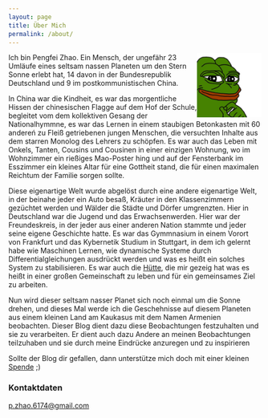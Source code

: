```yaml
---
layout: page
title: Über Mich
permalink: /about/
---
```

<img src="pepe_icon.png" class="profile-picture" width="128" align="right">

Ich bin Pengfei Zhao. Ein Mensch, der ungefähr 23 Umläufe eines seltsam nassen Planeten um den Stern Sonne erlebt hat,
14 davon in der Bundesrepublik Deutschland und 9 im postkommunistischen China. 

In China war die Kindheit, es war das morgentliche Hissen der chinesischen Flagge auf dem Hof der Schule, begleitet vom dem kollektiven Gesang der Nationalhymmne, es war das Lernen in einem staubigen Betonkasten mit 60 andereń zu Fleiß getriebenen jungen Menschen, die versuchten Inhalte aus dem starren Monolog des Lehrers zu schöpfen. Es war auch das Leben mit Onkels, Tanten, Cousins und Cousinen in einer einzigen Wohnung, wo im Wohnzimmer ein rießiges Mao-Poster hing und auf der Fensterbank im Esszimmer ein kleines Altar für eine Gottheit stand, die für einen maximalen Reichtum der Familie sorgen sollte.

Diese eigenartige Welt wurde abgelöst durch eine andere eigenartige Welt, in der beinahe jeder ein Auto besaß, Kräuter in den Klassenzimmern gezüchtet werden und Wälder die Städte und Dörfer umgrenzten. Hier in Deutschland war die Jugend und das Erwachsenwerden. Hier war der Freundeskreis, in der jeder aus einer anderen Nation stammte und jeder seine eigene Geschichte hatte. Es war das Gymmnasium in einem Vorort von Frankfurt und das Kybernetik Studium in Stuttgart, in dem ich gelernt habe wie Maschinen Lernen, wie dynamische Systeme durch Differentialgleichungen ausdrückt werden und was es heißt ein solches System zu stabilisieren. Es war auch die [Hütte], die mir gezeig hat was es heißt in einer großen Gemeinschaft zu leben und für ein gemeinsames Ziel zu arbeiten.

Nun wird dieser seltsam nasser Planet sich noch einmal um die Sonne drehen, und dieses Mal werde ich die Geschehnisse auf diesem Planeten aus einem kleinen Land am Kaukasus mit dem Namen Armenien beobachten.
Dieser Blog dient dazu diese Beobachtungen festzuhalten und sie zu verarbeiten. Er dient auch dazu Andere an meinen Beobachtungen teilzuhaben und sie durch meine Eindrücke anzuregen und zu inspirieren


Sollte der Blog dir gefallen, dann unterstütze mich doch mit einer kleinen [Spende] ;)

### Kontaktdaten

[p.zhao.6174@gmail.com](mailto:p.zhao.6174@gmail.com)



[Hütte]: https://www.huette-stuttgart.de/
[Spende]: https://pzdkn.github.io/pzdkn-pzdkn.github.com/f%C3%B6rderkreis/
